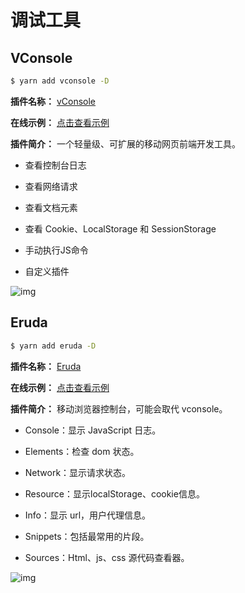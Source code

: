 # 调试工具

## VConsole

```sh
$ yarn add vconsole -D
```

**插件名称：** [vConsole](https://www.npmjs.com/package/vconsole)

**在线示例：** [点击查看示例](http://wechatfe.github.io/vconsole/demo.html)

**插件简介：** 一个轻量级、可扩展的移动网页前端开发工具。

- 查看控制台日志

- 查看网络请求

- 查看文档元素

- 查看 Cookie、LocalStorage 和 SessionStorage

- 手动执行JS命令

- 自定义插件

![img](https://cdn.jsdelivr.net/gh/fy996icu/pics/img/vConsole.png)

## Eruda

```sh
$ yarn add eruda -D
```

**插件名称：** [Eruda](https://www.npmjs.com/package/eruda)

**在线示例：** [点击查看示例](https://eruda.liriliri.io/)

**插件简介：** 移动浏览器控制台，可能会取代 vconsole。

- Console：显示 JavaScript 日志。

- Elements：检查 dom 状态。

- Network：显示请求状态。

- Resource：显示localStorage、cookie信息。

- Info：显示 url，用户代理信息。

- Snippets：包括最常用的片段。

- Sources：Html、js、css 源代码查看器。

![img](https://cdn.jsdelivr.net/gh/fy996icu/pics/img/eruda.png)